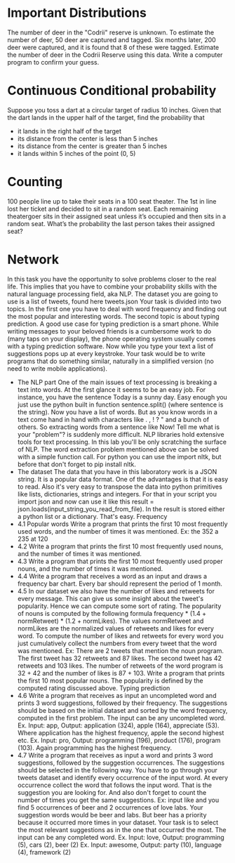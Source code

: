 # Important Distributions
The number of deer in the "Codrii" reserve is unknown. To estimate the number of deer, 50 deer are captured and tagged. Six months later, 200 deer were captured, and it is found that 8 of these were tagged. Estimate the number of deer in the Codrii Reserve using this data. Write a computer program to confirm your guess. 

# Continuous Conditional probability
Suppose you toss a dart at a circular target of radius 10 inches. Given that the dart lands in the upper half of the target, find the probability that
 - it lands in the right half of the target
 - its distance from the center is less than 5 inches
 - its distance from the center is greater than 5 inches
 - it lands within 5 inches of the point (0, 5)

# Counting
100 people line up to take their seats in a 100 seat theater. The 1st in line lost her ticket and decided to sit in a random seat. Each remaining theatergoer sits in their assigned seat unless it’s occupied and then sits in a random seat. What’s the probability the last person takes their assigned seat?

# Network
In this task you have the opportunity to solve problems closer to the real life. This implies that you have to combine your probability skills with the natural language processing field, aka NLP. The dataset you are going to use is a list of tweets, found here tweets.json
Your task is divided into two topics.
In the first one you have to deal with word frequency and finding out the most popular and interesting words.
The second topic is about typing prediction. A good use case for typing prediction is a smart phone. While writing messages to your beloved friends is a cumbersome work to do (many taps on your display), the phone operating system usually comes with a typing prediction software. Now while you type your text a list of suggestions pops up at every keystroke. Your task would be to write programs that do something similar, naturally in a simplified version (no need to write mobile applications).
 - The NLP part
One of the main issues of text processing is breaking a text into words. At the first glance it seems to be an easy job. For instance, you have the sentence Today is a sunny day. Easy enough you just use the python built in function sentence.split() (where sentence is the string). Now you have a list of words. But as you know words in a text come hand in hand with characters like . , ! ? " and a bunch of others. So extracting words from a sentence like Now! Tell me what is your "problem"? is suddenly more difficult.
NLP libraries hold extensive tools for text processing. In this lab you'll be only scratching the surface of NLP. The word extraction problem mentioned above can be solved with a simple function call. For python you can use the import nltk, but before that don't forget to pip install nltk.
 - The dataset
The data that you have in this laboratory work is a JSON string. It is a popular data format. One of the advantages is that it is easy to read. Also it's very easy to transpose the data into python primitives like lists, dictionaries, strings and integers. For that in your script you import json and now can use it like this result = json.loads(input_string_you_read_from_file). In the result is stored either a python list or a dictionary. That's easy.
Frequency
 - 4.1 Popular words
Write a program that prints the first 10 most frequently used words, and the number of times it was mentioned.
Ex:
the 352
a 235
at 120
 - 4.2 
Write a program that prints the first 10 most frequently used nouns, and the number of times it was mentioned.
 - 4.3 
Write a program that prints the first 10 most frequently used proper nouns, and the number of times it was mentioned.
 - 4.4 
Write a program that receives a word as an input and draws a frequency bar chart. Every bar should represent the period of 1 month.
 - 4.5 
In our dataset we also have the number of likes and retweets for every message. This can give us some insight about the tweet's popularity. Hence we can compute some sort of rating. The popularity of nouns is computed by the following formula frequency * (1.4 + normRetweet) * (1.2 + normLikes). The values normRetweet and normLikes are the normalized values of retweets and likes for every word. To compute the number of likes and retweets for every word you just cumulatively collect the numbers from every tweet that the word was mentioned.
Ex: There are 2 tweets that mention the noun program. The first tweet has 32 retweets and 87 likes. The second tweet has 42 retweets and 103 likes. The number of retweets of the word program is 32 + 42 and the number of likes is 87 + 103.
Write a program that prints the first 10 most popular nouns. The popularity is defined by the computed rating discussed above.
Typing prediction
 - 4.6 
Write a program that receives as input an uncompleted word and prints 3 word suggestions, followed by their frequency. The suggestions should be based on the initial dataset and sorted by the word frequency, computed in the first problem.
The input can be any uncompleted word.
Ex. Input: app, Output: application (324), apple (164), appreciate (53). Where application has the highest frequency, apple the second highest etc.
Ex. Input: pro, Output: programming (196), product (176), program (103). Again programming has the highest frequency.
 - 4.7 
Write a program that receives as input a word and prints 3 word suggestions, followed by the suggestion occurrences.
The suggestions should be selected in the following way. You have to go through your tweets dataset and identify every occurrence of the input word. At every occurrence collect the word that follows the input word. That is the suggestion you are looking for. And also don't forget to count the number of times you get the same suggestions. Ex: input like and you find 5 occurrences of beer and 2 occurrences of love labs. Your suggestion words would be beer and labs. But beer has a priority because it occurred more times in your dataset. Your task is to select the most relevant suggestions as in the one that occurred the most.
The input can be any completed word.
 Ex. Input: love, Output: programming (5), cars (2), beer (2)
 Ex. Input: awesome, Output: party (10), language (4), framework (2)
